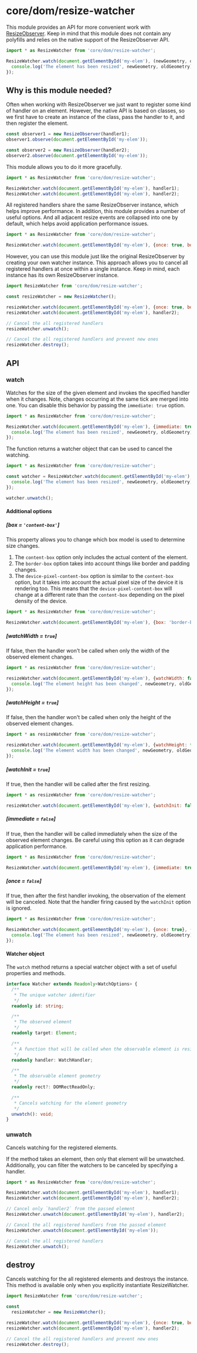 # core/dom/resize-watcher

This module provides an API for more convenient work with [ResizeObserver](https://developer.mozilla.org/en-US/docs/Web/API/ResizeObserver).
Keep in mind that this module does not contain any polyfills and relies on the native support of the ResizeObserver API.

```js
import * as ResizeWatcher from 'core/dom/resize-watcher';

ResizeWatcher.watch(document.getElementById('my-elem'), (newGeometry, oldGeometry, watcher) => {
  console.log('The element has been resized', newGeometry, oldGeometry);
});
```

## Why is this module needed?

Often when working with ResizeObserver we just want to register some kind of handler on an element.
However, the native API is based on classes, so we first have to create an instance of the class,
pass the handler to it, and then register the element.

```js
const observer1 = new ResizeObserver(handler1);
observer1.observe(document.getElementById('my-elem'));

const observer2 = new ResizeObserver(handler2);
observer2.observe(document.getElementById('my-elem'));
```

This module allows you to do it more gracefully.

```js
import * as ResizeWatcher from 'core/dom/resize-watcher';

ResizeWatcher.watch(document.getElementById('my-elem'), handler1);
ResizeWatcher.watch(document.getElementById('my-elem'), handler2);
```

All registered handlers share the same ResizeObserver instance, which helps improve performance.
In addition, this module provides a number of useful options. And all adjacent resize events are collapsed into one by default,
which helps avoid application performance issues.

```js
import * as ResizeWatcher from 'core/dom/resize-watcher';

ResizeWatcher.watch(document.getElementById('my-elem'), {once: true, box: 'border-box'}, handler);
```

However, you can use this module just like the original ResizeObserver by creating your own watcher instance.
This approach allows you to cancel all registered handlers at once within a single instance.
Keep in mind, each instance has its own ResizeObserver instance.

```js
import ResizeWatcher from 'core/dom/resize-watcher';

const resizeWatcher = new ResizeWatcher();

resizeWatcher.watch(document.getElementById('my-elem'), {once: true, box: 'border-box'}, handler1);
resizeWatcher.watch(document.getElementById('my-elem'), handler2);

// Cancel the all registered handlers
resizeWatcher.unwatch();

// Cancel the all registered handlers and prevent new ones
resizeWatcher.destroy();
```

## API

### watch

Watches for the size of the given element and invokes the specified handler when it changes.
Note, changes occurring at the same tick are merged into one. You can disable this behavior by passing the `immediate: true` option.

```js
import * as ResizeWatcher from 'core/dom/resize-watcher';

ResizeWatcher.watch(document.getElementById('my-elem'), {immediate: true}, (newGeometry, oldGeometry, watcher) => {
  console.log('The element has been resized', newGeometry, oldGeometry);
});
```

The function returns a watcher object that can be used to cancel the watching.

```js
import * as ResizeWatcher from 'core/dom/resize-watcher';

const watcher = ResizeWatcher.watch(document.getElementById('my-elem'), (newGeometry, oldGeometry, watcher) => {
  console.log('The element has been resized', newGeometry, oldGeometry);
});

watcher.unwatch();
```

#### Additional options

##### [box = `'content-box'`]

This property allows you to change which box model is used to determine size changes.

1. The `content-box` option only includes the actual content of the element.
2. The `border-box` option takes into account things like border and padding changes.
3. The `device-pixel-content-box` option is similar to the `content-box` option, but it takes into account the
   actual pixel size of the device it is rendering too. This means that the `device-pixel-content-box` will change
   at a different rate than the `content-box` depending on the pixel density of the device.

```js
import * as ResizeWatcher from 'core/dom/resize-watcher';

ResizeWatcher.watch(document.getElementById('my-elem'), {box: 'border-box'}, console.log);
```

##### [watchWidth = `true`]

If false, then the handler won't be called when only the width of the observed element changes.

```js
import * as resizeWatcher from 'core/dom/resize-watcher';

resizeWatcher.watch(document.getElementById('my-elem'), {watchWidth: false}, (newGeometry, oldGeometry) => {
  console.log('The element height has been changed', newGeometry, oldGeometry);
});
```

##### [watchHeight = `true`]

If false, then the handler won't be called when only the height of the observed element changes.

```js
import * as resizeWatcher from 'core/dom/resize-watcher';

resizeWatcher.watch(document.getElementById('my-elem'), {watchHeight: false}, (newGeometry, oldGeometry) => {
  console.log('The element width has been changed', newGeometry, oldGeometry);
});
```

##### [watchInit = `true`]

If true, then the handler will be called after the first resizing.

```js
import * as resizeWatcher from 'core/dom/resize-watcher';

resizeWatcher.watch(document.getElementById('my-elem'), {watchInit: false}, console.log);
```

##### [immediate = `false`]

If true, then the handler will be called immediately when the size of the observed element changes.
Be careful using this option as it can degrade application performance.

```js
import * as ResizeWatcher from 'core/dom/resize-watcher';

ResizeWatcher.watch(document.getElementById('my-elem'), {immediate: true}, console.log);
```

##### [once = `false`]

If true, then after the first handler invoking, the observation of the element will be canceled.
Note that the handler firing caused by the `watchInit` option is ignored.

```js
import * as ResizeWatcher from 'core/dom/resize-watcher';

ResizeWatcher.watch(document.getElementById('my-elem'), {once: true}, (newGeometry, oldGeometry, watcher) => {
  console.log('The element has been resized', newGeometry, oldGeometry);
});
```

#### Watcher object

The `watch` method returns a special watcher object with a set of useful properties and methods.

```typescript
interface Watcher extends Readonly<WatchOptions> {
  /**
   * The unique watcher identifier
   */
  readonly id: string;

  /**
   * The observed element
   */
  readonly target: Element;

  /**
   * A function that will be called when the observable element is resized
   */
  readonly handler: WatchHandler;

  /**
   * The observable element geometry
   */
  readonly rect?: DOMRectReadOnly;

  /**
   * Cancels watching for the element geometry
   */
  unwatch(): void;
}
```

### unwatch

Cancels watching for the registered elements.

If the method takes an element, then only that element will be unwatched.
Additionally, you can filter the watchers to be canceled by specifying a handler.

```js
import * as ResizeWatcher from 'core/dom/resize-watcher';

ResizeWatcher.watch(document.getElementById('my-elem'), handler1);
ResizeWatcher.watch(document.getElementById('my-elem'), handler2);

// Cancel only `handler2` from the passed element
ResizeWatcher.unwatch(document.getElementById('my-elem'), handler2);

// Cancel the all registered handlers from the passed element
ResizeWatcher.unwatch(document.getElementById('my-elem'));

// Cancel the all registered handlers
ResizeWatcher.unwatch();
```

## destroy

Cancels watching for the all registered elements and destroys the instance.
This method is available only when you explicitly instantiate ResizeWatcher.

```js
import ResizeWatcher from 'core/dom/resize-watcher';

const
  resizeWatcher = new ResizeWatcher();

resizeWatcher.watch(document.getElementById('my-elem'), {once: true, box: 'border-box'}, handler1);
resizeWatcher.watch(document.getElementById('my-elem'), handler2);

// Cancel the all registered handlers and prevent new ones
resizeWatcher.destroy();
```
